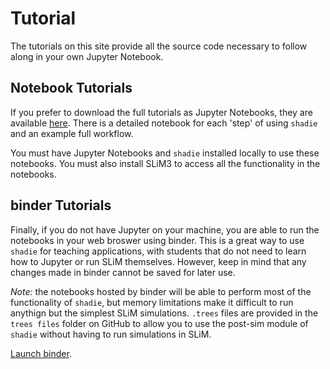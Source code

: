 <h1>Tutorial</h1>

The tutorials on this site provide all the source code necessary to follow along in your own Jupyter Notebook. 

## Notebook Tutorials
If you prefer to download the full tutorials as Jupyter Notebooks, they are available [here](https://github.com/elissasoroj/shadie/tree/main/shadie/notebooks). There is a detailed notebook for each 'step' of using `shadie` and an example full workflow. 

You must have Jupyter Notebooks and `shadie` installed locally to use these notebooks. You must also install SLiM3 to access all the functionality in the notebooks.

## binder Tutorials
Finally, if you do not have Jupyter on your machine, you are able to run the notebooks in your web broswer using binder. This is a great way to use `shadie` for teaching applications, with students that do not need to learn how to Jupyter or run SLiM themselves. However, keep in mind that any changes made in binder cannot be saved for later use. 

*Note:* the notebooks hosted by binder will be able to perform most of the functionality of `shadie`, but memory limitations make it difficult to run anythign but the simplest SLiM simulations.
`.trees` files are provided in the `trees files` folder on GitHub to allow you to use the post-sim module of `shadie` without having to run simulations in SLiM.  

[Launch binder](https://mybinder.org/v2/gh/elissasoroj/shadie/HEAD?filepath=shadie%2Fnotebooks).